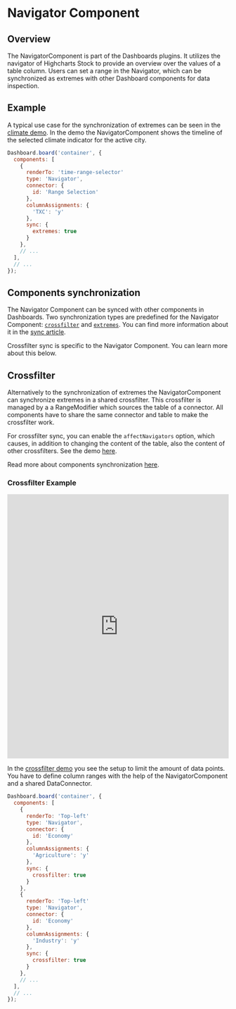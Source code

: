 Navigator Component
===================



## Overview

The NavigatorComponent is part of the Dashboards plugins. It utilizes the
navigator of Highcharts Stock to provide an overview over the values of a table
column. Users can set a range in the Navigator, which can be synchronized as
extremes with other Dashboard components for data inspection.



## Example

A typical use case for the synchronization of extremes can be seen in the
[climate demo](https://highcharts.com/demo/dashboards/climate).
In the demo the NavigatorComponent shows the timeline of the selected climate
indicator for the active city.

``` JavaScript
Dashboard.board('container', {
  components: [
    {
      renderTo: 'time-range-selector'
      type: 'Navigator',
      connector: {
        id: 'Range Selection'
      },
      columnAssignments: {
        'TXC': 'y'
      },
      sync: {
        extremes: true
      }
    },
    // ...
  ],
  // ...
});
```



## Components synchronization

The Navigator Component can be synced with other components in Dashboards. Two synchronization types are predefined for the Navigator Component: [`crossfilter`](https://api.highcharts.com/dashboards/#interfaces/Dashboards_Components_NavigatorComponent_NavigatorComponentOptions.SyncOptions#crossfilter) and [`extremes`](https://api.highcharts.com/dashboards/#interfaces/Dashboards_Components_NavigatorComponent_NavigatorComponentOptions.SyncOptions#extremes). You can find more information about it in the [sync article](https://www.highcharts.com/docs/dashboards/synchronize-components).

Crossfilter sync is specific to the Navigator Component. You can learn more about this below.

## Crossfilter

Alternatively to the synchronization of extremes the NavigatorComponent can
synchronize extremes in a shared crossfilter. This crossfilter is managed by a
a RangeModifier which sources the table of a connector. All components have to
share the same connector and table to make the crossfilter work.

For crossfilter sync, you can enable the `affectNavigators` option, which
causes, in addition to changing the content of the table, also the content of
other crossfilters. See the demo [here](https://jsfiddle.net/gh/get/library/pure/highcharts/highcharts/tree/master/samples/dashboards/components/crossfilter-affecting-navigators).

Read more about components synchronization [here](https://www.highcharts.com/docs/dashboards/synchronize-components).

### Crossfilter Example

<iframe style="width: 100%; height: 600px; border: none;" src="https://www.highcharts.com/samples/embed/dashboards/demo/crossfilter" allow="fullscreen"></iframe>

In the
[crossfilter demo](https://highcharts.com/demo/dashboards/crossfilter)
you see the setup to limit the amount of data points. You have to define column
ranges with the help of the NavigatorComponent and a shared DataConnector.

```js
Dashboard.board('container', {
  components: [
    {
      renderTo: 'Top-left'
      type: 'Navigator',
      connector: {
        id: 'Economy'
      },
      columnAssignments: {
        'Agriculture': 'y'
      },
      sync: {
        crossfilter: true
      }
    },
    {
      renderTo: 'Top-left'
      type: 'Navigator',
      connector: {
        id: 'Economy'
      },
      columnAssignments: {
        'Industry': 'y'
      },
      sync: {
        crossfilter: true
      }
    },
    // ...
  ],
  // ...
});
```
